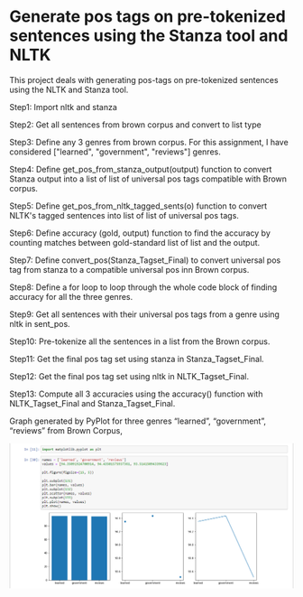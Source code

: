 # Generate pos tags on pre-tokenized sentences using the Stanza tool and NLTK
This project deals with generating pos-tags on pre-tokenized sentences using the NLTK and Stanza tool. 

Step1: Import nltk and stanza

Step2: Get all sentences from brown corpus and convert to list type

Step3: Define any 3 genres from brown corpus. For this assignment, I have considered ["learned", "government", "reviews"] genres.

Step4: Define get_pos_from_stanza_output(output) function to convert Stanza output into a list of list of universal pos tags compatible with Brown corpus.

Step5: Define get_pos_from_nltk_tagged_sents(o) function to convert NLTK's tagged sentences into list of list of universal pos tags.

Step6: Define accuracy (gold, output) function to find the accuracy by counting matches between gold-standard list of list and the output.

Step7: Define convert_pos(Stanza_Tagset_Final) to convert universal pos tag from stanza to a compatible universal pos inn Brown corpus.

Step8: Define a for loop to loop through the whole code block of finding accuracy for all the three genres.

Step9: Get all sentences with their universal pos tags from a genre using nltk in sent_pos.

Step10: Pre-tokenize all the sentences in a list from the Brown corpus.

Step11: Get the final pos tag set using stanza in Stanza_Tagset_Final.

Step12: Get the final pos tag set using nltk in NLTK_Tagset_Final.

Step13: Compute all 3 accuracies using the accuracy() function with NLTK_Tagset_Final and Stanza_Tagset_Final.

Graph generated by PyPlot for three genres “learned”, “government”, “reviews” from Brown Corpus,

![accuracy](https://github.com/HaribharathMahalingam/POS-tags-stanza-nltk/blob/main/accuracy.PNG)

